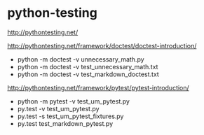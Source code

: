 # python-testing

http://pythontesting.net/

http://pythontesting.net/framework/doctest/doctest-introduction/
* python -m doctest  -v unnecessary_math.py
* python -m doctest -v test_unnecessary_math.txt
* python -m doctest -v test_markdown_doctest.txt

http://pythontesting.net/framework/pytest/pytest-introduction/
* python -m pytest -v test_um_pytest.py
* py.test -v test_um_pytest.py
* py.test -s test_um_pytest_fixtures.py
* py.test test_markdown_pytest.py
